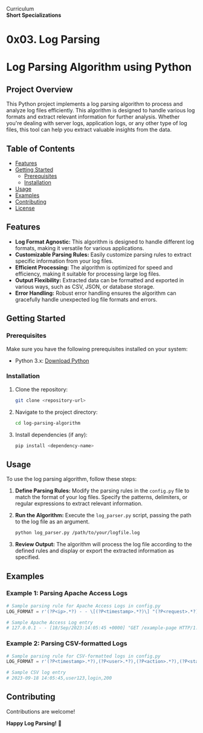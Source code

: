 Curriculum <br>
**Short Specializations** <br>

# 0x03. Log Parsing

# Log Parsing Algorithm using Python

## Project Overview

This Python project implements a log parsing algorithm to process and analyze log files efficiently. This algorithm is designed to handle various log formats and extract relevant information for further analysis. Whether you're dealing with server logs, application logs, or any other type of log files, this tool can help you extract valuable insights from the data.

## Table of Contents

- [Features](#features)
- [Getting Started](#getting-started)
  - [Prerequisites](#prerequisites)
  - [Installation](#installation)
- [Usage](#usage)
- [Examples](#examples)
- [Contributing](#contributing)
- [License](#license)

## Features

- **Log Format Agnostic:** This algorithm is designed to handle different log formats, making it versatile for various applications.
- **Customizable Parsing Rules:** Easily customize parsing rules to extract specific information from your log files.
- **Efficient Processing:** The algorithm is optimized for speed and efficiency, making it suitable for processing large log files.
- **Output Flexibility:** Extracted data can be formatted and exported in various ways, such as CSV, JSON, or database storage.
- **Error Handling:** Robust error handling ensures the algorithm can gracefully handle unexpected log file formats and errors.

## Getting Started

### Prerequisites

Make sure you have the following prerequisites installed on your system:

- Python 3.x: [Download Python](https://www.python.org/downloads/)

### Installation

1. Clone the repository:

   ```bash
   git clone <repository-url>
   ```

2. Navigate to the project directory:

   ```bash
   cd log-parsing-algorithm
   ```

3. Install dependencies (if any):

   ```bash
   pip install <dependency-name>
   ```

## Usage

To use the log parsing algorithm, follow these steps:

1. **Define Parsing Rules:** Modify the parsing rules in the `config.py` file to match the format of your log files. Specify the patterns, delimiters, or regular expressions to extract relevant information.

2. **Run the Algorithm:** Execute the `log_parser.py` script, passing the path to the log file as an argument.

   ```bash
   python log_parser.py /path/to/your/logfile.log
   ```

3. **Review Output:** The algorithm will process the log file according to the defined rules and display or export the extracted information as specified.

## Examples

### Example 1: Parsing Apache Access Logs

```python
# Sample parsing rule for Apache Access Logs in config.py
LOG_FORMAT = r'(?P<ip>.*?) - - \[(?P<timestamp>.*?)\] "(?P<request>.*?)" (?P<status>\d+)'

# Sample Apache Access Log entry
# 127.0.0.1 - - [18/Sep/2023:14:05:45 +0000] "GET /example-page HTTP/1.1" 200
```

### Example 2: Parsing CSV-formatted Logs

```python
# Sample parsing rule for CSV-formatted logs in config.py
LOG_FORMAT = r'(?P<timestamp>.*?),(?P<user>.*?),(?P<action>.*?),(?P<status>\d+)'

# Sample CSV log entry
# 2023-09-18 14:05:45,user123,login,200
```

## Contributing

Contributions are welcome!


**Happy Log Parsing!** 🚀